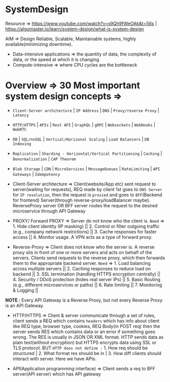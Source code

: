 # SystemDesign

Resource => https://www.youtube.com/watch?v=s9Qh9fWeOAk&t=56s  |  https://algomaster.io/learn/system-design/what-is-system-design

AIM => Design Reliable, Scalable, Maintainable systems, highly available(minimizing downtime).

- Data-intensive applications => the quantity of data, the complexity of data, or the speed at which it is changing
- Compute-intensive => where CPU cycles are the bottleneck

 # Overview => 30 Most important system design concepts =>

- `Client-Server architecture` | `IP Address` | `DNS` | `Proxy/reverse Proxy` | `Latency`
- `HTTP/HTTPS` | `APIs` | `Rest API` | `GraphQL` | `gRPC` | `Websockets` | `WebHooks` | `WebRTC`
- `DB` | `SQL/noSQL` | `Vertical/Horizonal Scaling` | `Load Balancers` | `DB Indexing` 
- `Replication` | `Sharding - Horizontal/Vertical Partitioning` | `Caching` | `Denormalization` | `CAP Theorem`
- `Blob Storage` | `CDN` | `MicroServices` | `MessageQueues` | `RateLimiting` | `API Gateways` | `Idempotency`

- Client-Server architecture => Client(website/App etc) sent request to server(waiting for requests), REQ made by client 1st goes to `DNS Server` for `IP resolution`, then the request is `proxied` and goes to `BFF`(Backend for frontend) Server(through reverse-proxy/loadBalancer maybe). ReverseProxy server OR BFF server routes the request to the desired microservice through API Gateway

- PROXY/ Forward PROXY => Server do not know who the client is. `Need` => 1. Hide client identity (IP masking) || 2. Control or filter outgoing traffic (e.g., company network restrictions) || 3. Cache responses for faster access || 4. Monitor usage. A VPN acts as a type of forward proxy.
   
- Reverse-Proxy => Client does not know who the server is. A reverse proxy sits in front of one or more servers and acts on behalf of the servers. Clients send requests to the reverse proxy, which then forwards them to the appropriate backend server. `Need` => 1. Load balancing across multiple servers || 2. Caching responses to reduce load on backend || 3. SSL termination (handling HTTPS encryption centrally) || 4. Security / DDoS protection (hides real server IPs) || 5. Basic Routing (e.g., different microservices or paths) || 6. Rate limiting || 7. Monitoring & Logging ||

**NOTE :** Every API Gateway is a Reverse Proxy, but not every Reverse Proxy is an API Gateway.

- HTTP/HTTPS => Client & server communicate through a set of rules, client sends a REQ which contains `headers` which has info about client like REQ type, browser type, cookies, REQ Body(in POST req) then the server sends RES which contains data or an error if something goes wrong. The RES is usually in JSON OR XML format. HTTP sends data as plain text(without encryption) but HTTPS encrypts data using SSL or TLS protocol. BUT `HTTP does not define :` 1. How req should be structured | 2. What format res should be in | 3. How diff clients should interact with server. Here we have APIs.

- API(Application programming interface) => Client sends a req to BFF server(API server) which has API gateway
